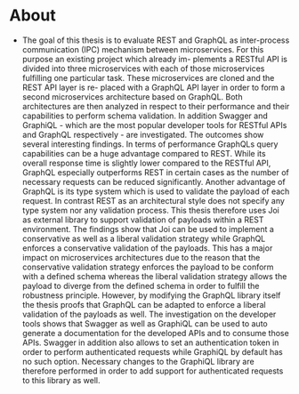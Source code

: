 # About
* The goal of this thesis is to evaluate REST and GraphQL as inter-process communication (IPC)
mechanism between microservices. For this purpose an existing project which already im-
plements a RESTful API is divided into three microservices with each of those microservices
fulfilling one particular task. These microservices are cloned and the REST API layer is re-
placed with a GraphQL API layer in order to form a second microservices architecture based
on GraphQL. Both architectures are then analyzed in respect to their performance and their
capabilities to perform schema validation. In addition Swagger and GraphiQL - which are the
most popular developer tools for RESTful APIs and GraphQL respectively - are investigated.
The outcomes show several interesting findings. In terms of performance GraphQLs query
capabilities can be a huge advantage compared to REST. While its overall response time is
slightly lower compared to the RESTful API, GraphQL especially outperforms REST in certain
cases as the number of necessary requests can be reduced significantly.
Another advantage of GraphQL is its type system which is used to validate the payload of
each request. In contrast REST as an architectural style does not specify any type system nor
any validation process. This thesis therefore uses Joi as external library to support validation
of payloads within a REST environment. The findings show that Joi can be used to implement
a conservative as well as a liberal validation strategy while GraphQL enforces a conservative
validation of the payloads. This has a major impact on microservices architectures due to
the reason that the conservative validation strategy enforces the payload to be conform with a
defined schema whereas the liberal validation strategy allows the payload to diverge from the
defined schema in order to fulfill the robustness principle. However, by modifying the GraphQL
library itself the thesis proofs that GraphQL can be adapted to enforce a liberal validation of the
payloads as well.
The investigation on the developer tools shows that Swagger as well as GraphiQL can be
used to auto generate a documentation for the developed APIs and to consume those APIs.
Swagger in addition also allows to set an authentication token in order to perform authenticated
requests while GraphiQL by default has no such option. Necessary changes to the GraphiQL
library are therefore performed in order to add support for authenticated requests to this library
as well.
